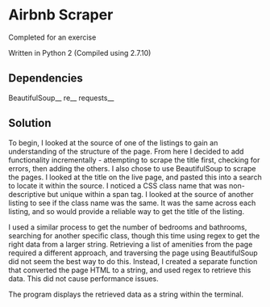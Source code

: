 # Airbnb Scraper
Completed for an exercise

Written in Python 2
(Compiled using 2.7.10)

## Dependencies

BeautifulSoup__
re__
requests__

## Solution

To begin, I looked at the source of one of the listings to gain an understanding of the structure of the page. From here I decided to add functionality incrementally - attempting to scrape the title first, checking for errors, then adding the others. I also chose to use BeautifulSoup to scrape the pages. I looked at the title on the live page, and pasted this into a search to locate it within the source. I noticed a CSS class name that was non-descriptive but unique within a span tag. I looked at the source of another listing to see if the class name was the same. It was the same across each listing, and so would provide a reliable way to get the title of the listing.

I used a similar process to get the number of bedrooms and bathrooms, searching for another specific class, though this time using regex to get the right data from a larger string. Retrieving a list of amenities from the page required a different approach, and traversing the page using BeautifulSoup did not seem the best way to do this. Instead, I created a separate function that converted the page HTML to a string, and used regex to retrieve this data. This did not cause performance issues.

The program displays the retrieved data as a string within the terminal.
